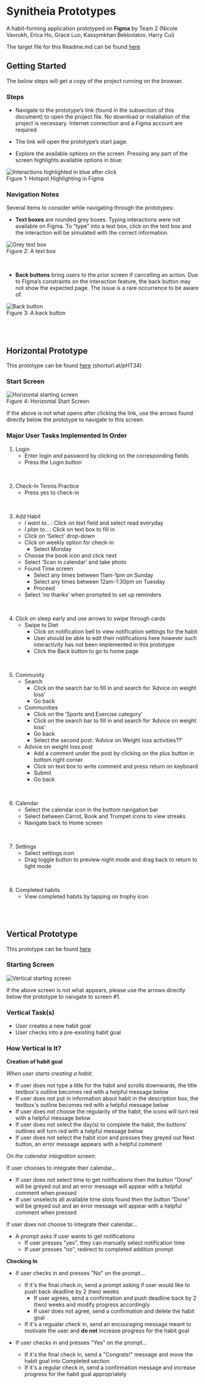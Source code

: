 # Synitheia Prototypes

A habit-forming application prototyped on **Figma** by Team 2 (Nicole Vavrukh, Erica Ho, Grace Luo, Kassymkhan Bekbolatov, Harry Cui)

The target file for this Readme.md can be found [here](https://github.com/Kassymkhan919/Synitheia/blob/master/README.md)

## Getting Started

The below steps will get a copy of the project running on the browser.

### Steps

* Navigate to the prototype’s link (found in the subsection of this document) to open the project file. No download or installation of the project is necessary. Internet connection and a Figma account are required

* The link will open the prototype’s start page. 

* Explore the available options on the screen. Pressing any part of the screen highlights available options in blue:

![Interactions highlighted in blue after click](https://i.imgur.com/bF9csBT.png
"Hotspot Highlight")
<br>
Figure 1: Hotspot Highlighting in Figma

### Navigation Notes

Several items to consider while navigating through the prototypes:

* __Text boxes__ are rounded grey boxes. Typing interactions were not available on Figma. To “type” into a text box, click on the text box and the interaction will be simulated with the correct information.

![Grey text box](https://i.imgur.com/r8qFPXr.png
 "Text box")
 <br>
Figure 2: A text box

<br/>

* __Back buttons__ bring users to the prior screen if cancelling an action. Due to Figma’s constraints on the interaction feature, the back button may not show the expected page. The issue is a rare occurrence to be aware of.

![Back button](https://i.imgur.com/RQzW9Hh.png
 "Back button")
 <br>
 Figure 3: A back button

<br/>
<br/>

## Horizontal Prototype

This prototype can be found [here](https://www.figma.com/proto/0OSdUWi3Fc56jVILHRzNYm/Horizontal?node-id=432%3A1391&scaling=scale-down) (shorturl.at/pHT34)

### Start Screen
![Horizontal starting screen](https://i.imgur.com/zKbUA2V.png
"Starting Screen")
<br>
Figure 4: Horizontal Start Screen

If the above is not what opens after clicking the link, use the arrows found directly below the prototype to navigate to this screen.

### Major User Tasks Implemented In Order

1. Login
   * Enter login and password by clicking on the corresponding fields
   * Press the Login button
   
<br>

2. Check-In Tennis Practice
   * Press yes to check-in
   
<br>

3. Add Habit 
   * *I want to...*: Click on text field and select read everyday
   * *I plan to...*: Click on text box to fill in
   * Click on ‘Select’ drop-down
   * Click on weekly option for check-in 
     * Select Monday
   * Choose the book icon and click next
   * Select ‘Scan in calendar’ and take photo
   * Found Time screen
     * Select any times between 11am-1pm on Sunday
     * Select any times between 12am-1:30pm on Tuesday
     * Proceed 
   * Select ‘no thanks’ when prompted to set up reminders
   
<br>

4. Click on sleep early and use arrows to swipe through cards
   * Swipe to Diet
     * Click on notification bell to view notification settings for the habit 
     * User should be able to edit their notifications here however such interactivity has not been implemented in this prototype
     * Click the Back button to go to home page
   
<br>

5. Community 
   * Search 
     * Click on the search bar to fill in and search for ‘Advice on weight loss’ 
     * Go back
   * Communities
     * Click on the ‘Sports and Exercise category’
     * Click on the search bar to fill in and search for ‘Advice on weight loss’ 
     * Go back
     * Select the second post: ‘Advice on Weight loss activities??’
   * Advice on weight loss post
     * Add a comment under the post by clicking on the plus button in bottom right corner
     * Click on text box to write comment and press return on keyboard
     * Submit
     * Go back
   
<br>

6. Calendar 
   * Select the calendar icon in the bottom navigation bar
   * Select between Carrot, Book and Trumpet icons to view streaks
   * Navigate back to Home screen
   
<br>

7. Settings
   * Select settings icon 
   * Drag toggle button to preview night mode and drag back to return to light mode
   
<br>

8. Completed habits
   * View completed habits by tapping on trophy icon

<br/>
<br/>

## Vertical Prototype

This prototype can be found [here](https://www.figma.com/proto/c9NGarXAzAXSp0dCksAqlE/Vertical-add-habit?node-id=173%3A408&scaling=scale-down)

### Starting Screen
![Vertical starting screen](https://i.imgur.com/JE3H5EZ.png
"Starting Screen")

If the above screen is not what appears, please use the arrows directly below the prototype to naivgate to screen #1.

### Vertical Task(s)

* User creates a new habit goal
* User checks into a pre-existing habit goal

### How Vertical Is It?

**Creation of habit goal**

*When user starts creating a habit:*

* If user does not type a title for the habit and scrolls downwards, the title textbox's outline becomes red with a helpful message below
* If user does not put in information about habit in the description box, the textbox's outline becomes red with a helpful message below
* If user does not choose the regularity of the habit, the icons will turn red with a helpful message below
* If user does not select the day(s) to complete the habit, the buttons' outlines will turn red with a helpful message below
* If user does not select the habit icon and presses they greyed out Next button, an error message appears with a helpful comment

*On the calendar integration screen:*

If user chooses to integrate their calendar...
* If user does not select time to get notifications then the button "Done" will be greyed out and an error message will appear with a helpful comment when pressed
* If user unselects all available time slots found then the button "Done" will be greyed out and an error message will appear with a helpful comment when pressed

If user does not choose to integrate their calendar...
* A prompt asks if user wants to get notifications
  * If user presses "yes", they can manually select notification time
  * If user presses "no", redirect to completed addition prompt


**Checking In**
* If user checks in and presses "No" on the prompt...
  * If it's the final check in, send a prompt asking if user would like to push back deadline by 2 (two) weeks
    * If user agrees,  send a confirmation and push deadline back by 2 (two) weeks and modify progress accordingly
    * If user does not agree, send a confirmation and delete the habit goal
  * If it's a regualar check in, send an encouraging message meant to motivate the user and **do not** increase progress for the habit goal

* If user checks in and presses "Yes" on the prompt...
  * If it's the final check in, send a "Congrats!" message and move the habit goal into Completed section
  * If it's a regular check in, send a confirmation message and increase progress for the habit goal appropriately



